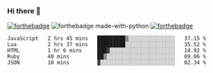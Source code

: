 ### Hi there 👋

<!--
**jordan-creyelman/jordan-creyelman** is a ✨ _special_ ✨ repository because its `README.md` (this file) appears on your GitHub profile.

Here are some ideas to get you started:

- 🔭 I’m currently working on ...
- 🌱 I’m currently learning ...
- 👯 I’m looking to collaborate on ...
- 🤔 I’m looking for help with ...
- 💬 Ask me about ...
- 📫 How to reach me: ...
- 😄 Pronouns: ...
- ⚡ Fun fact: ...
-->
[![forthebadge](https://forthebadge.com/images/badges/built-by-developers.svg)](https://forthebadge.com)
![forthebadge made-with-python](http://ForTheBadge.com/images/badges/made-with-python.svg)
[![forthebadge](https://forthebadge.com/images/badges/made-with-javascript.svg)](https://forthebadge.com)
<!-- ubuntu -->


<!--START_SECTION:waka-->
```text
JavaScript   2 hrs 45 mins   █████████▒░░░░░░░░░░░░░░░   37.15 % 
Lua          2 hrs 37 mins   █████████░░░░░░░░░░░░░░░░   35.52 % 
HTML         1 hr 6 mins     ███▓░░░░░░░░░░░░░░░░░░░░░   14.92 % 
Ruby         40 mins         ██▒░░░░░░░░░░░░░░░░░░░░░░   09.06 % 
JSON         10 mins         ▓░░░░░░░░░░░░░░░░░░░░░░░░   02.34 % 
```
<!--END_SECTION:waka-->
